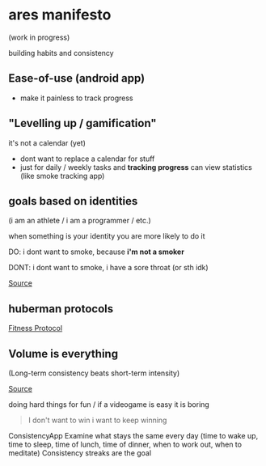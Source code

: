 # ares manifesto

(work in progress)

building habits and consistency

## Ease-of-use (android app)

- make it painless to track progress

## "Levelling up / gamification"

it's not a calendar (yet)

- dont want to replace a calendar for stuff
- just for daily / weekly tasks and **tracking progress**
can view statistics (like smoke tracking app)

## goals based on identities

(i am an athlete / i am a programmer / etc.)

when something is your identity you are more likely to do it

DO: i dont want to smoke, because **i'm not a smoker**

DONT: i dont want to smoke, i have a sore throat (or sth idk)

[Source](https://www.sciencedirect.com/science/article/abs/pii/S1469029219308386)

## huberman protocols

[Fitness Protocol](https://hubermanlab.com/fitness-toolkit-protocol-and-tools-to-optimize-physical-health/)

## Volume is everything

(Long-term consistency beats short-term intensity)

[Source](https://www.youtube.com/watch?v=_fbCcWyYthQ)

doing hard things for fun / if a videogame is easy it is boring

> I don't want to win i want to keep winning

ConsistencyApp
Examine what stays the same every day (time to wake up, time to sleep, time of lunch, time of dinner, when to work out, when to meditate)
Consistency streaks are the goal
